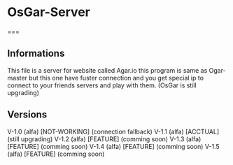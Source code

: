# OsGar-Server
===

<h2>Informations</h2>
This file is a server for website called Agar.io
this program is same as Ogar-master
but this one have fuster connection and 
you get special ip to connect to your friends servers
and play with them. (OsGar is still upgrading)
<br>
<h2>Versions</h2>
V-1.0 (alfa) [NOT-WORKING] (connection fallback)
V-1.1 (alfa) [ACCTUAL] (still upgrading)
V-1.2 (alfa) [FEATURE] (comming soon)
V-1.3 (alfa) [FEATURE] (comming soon)
V-1.4 (alfa) [FEATURE] (comming soon)
V-1.5 (alfa) [FEATURE] (comming soon)
